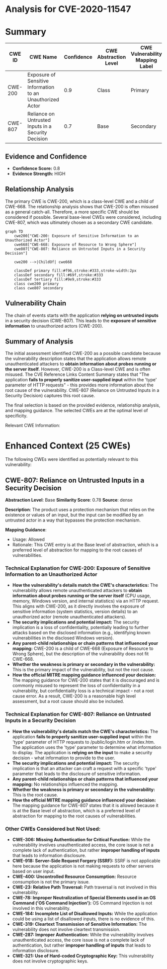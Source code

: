 # Analysis for CVE-2020-11547

# Summary
| CWE ID | CWE Name | Confidence | CWE Abstraction Level | CWE Vulnerability Mapping Label | CWE-Vulnerability Mapping Notes |
|---|---|---|---|---|---|
| CWE-200 | Exposure of Sensitive Information to an Unauthorized Actor | 0.9 | Class | Primary | Discouraged |
| CWE-807 | Reliance on Untrusted Inputs in a Security Decision | 0.7 | Base | Secondary | Allowed |

## Evidence and Confidence

*   **Confidence Score:** 0.8
*   **Evidence Strength:** HIGH

## Relationship Analysis
The primary CWE is CWE-200, which is a class-level CWE and a child of CWE-668. The relationship analysis shows that CWE-200 is often misused as a general catch-all. Therefore, a more specific CWE should be considered if possible. Several base-level CWEs were considered, including CWE-807, which was ultimately chosen as a secondary CWE candidate.

```mermaid
graph TD
    cwe200["CWE-200: Exposure of Sensitive Information to an Unauthorized Actor"]
    cwe668["CWE-668: Exposure of Resource to Wrong Sphere"]
    cwe807["CWE-807: Reliance on Untrusted Inputs in a Security Decision"]

    cwe200 -->|ChildOf| cwe668
    
    classDef primary fill:#f96,stroke:#333,stroke-width:2px
    classDef secondary fill:#69f,stroke:#333
    classDef tertiary fill:#9e9,stroke:#333
    class cwe200 primary
    class cwe807 secondary
```

## Vulnerability Chain
The chain of events starts with the application **relying on untrusted inputs** in a security decision (CWE-807). This leads to the **exposure of sensitive information** to unauthorized actors (CWE-200).

## Summary of Analysis
The initial assessment identified CWE-200 as a possible candidate because the vulnerability description states that the application allows remote unauthenticated attackers to **obtain information about probes running or the server itself**. However, CWE-200 is a Class-level CWE and is often misused. The CVE Reference Links Content Summary states that "The application **fails to properly sanitize user-supplied input** within the 'type' parameter of HTTP requests" - this provides more information about the root cause of the vulnerability. CWE-807 (Reliance on Untrusted Inputs in a Security Decision) captures this root cause.

The final selection is based on the provided evidence, relationship analysis, and mapping guidance. The selected CWEs are at the optimal level of specificity.

Relevant CWE Information:

# Enhanced Context (25 CWEs)
The following CWEs were identified as potentially relevant to this vulnerability:

## CWE-807: Reliance on Untrusted Inputs in a Security Decision
**Abstraction Level**: Base
**Similarity Score**: 0.78
**Source**: dense

**Description**:
The product uses a protection mechanism that relies on the existence or values of an input, but the input can be modified by an untrusted actor in a way that bypasses the protection mechanism.

**Mapping Guidance**:
- Usage: Allowed
- Rationale: This CWE entry is at the Base level of abstraction, which is a preferred level of abstraction for mapping to the root causes of vulnerabilities.

### Technical Explanation for CWE-200: Exposure of Sensitive Information to an Unauthorized Actor
*   **How the vulnerability's details match the CWE's characteristics:** The vulnerability allows remote unauthenticated attackers to **obtain information about probes running or the server itself** (CPU usage, memory, Windows version, and internal statistics) via an HTTP request. This aligns with CWE-200, as it directly involves the exposure of sensitive information (system statistics, version details) to an unauthorized actor (remote unauthenticated attackers).
*   **The security implications and potential impact:** The security implication is a loss of confidentiality, potentially leading to further attacks based on the disclosed information (e.g., identifying known vulnerabilities in the disclosed Windows version).
*   **Any parent-child relationships or chain patterns that influenced your mapping:** CWE-200 is a child of CWE-668 (Exposure of Resource to Wrong Sphere), but the description of the vulnerability does not fit CWE-668.
*   **Whether the weakness is primary or secondary in the vulnerability:** This is the primary impact of the vulnerability, but not the root cause.
*   **How the official MITRE mapping guidance influenced your decision:** The mapping guidance for CWE-200 states that it is discouraged and is commonly misused to represent the loss of confidentiality in a vulnerability, but confidentiality loss is a technical impact - not a root cause error. As a result, CWE-200 is a reasonable high level assessment, but a root cause should also be included.

### Technical Explanation for CWE-807: Reliance on Untrusted Inputs in a Security Decision
*   **How the vulnerability's details match the CWE's characteristics:** The application **fails to properly sanitize user-supplied input** within the 'type' parameter of HTTP requests to /public/login.htm or /index.htm. The application uses the 'type' parameter to determine what information to display. The application is **relying on the input** to make a security decision - what information to provide to the user.
*   **The security implications and potential impact:** The security implication is that an attacker can craft a request with a specific 'type' parameter that leads to the disclosure of sensitive information.
*   **Any parent-child relationships or chain patterns that influenced your mapping:** No relationships influenced the mapping.
*   **Whether the weakness is primary or secondary in the vulnerability:** This is the root cause.
*   **How the official MITRE mapping guidance influenced your decision:** The mapping guidance for CWE-807 states that it is allowed because it is at the Base level of abstraction, which is a preferred level of abstraction for mapping to the root causes of vulnerabilities.

### Other CWEs Considered but Not Used:
*   **CWE-306: Missing Authentication for Critical Function:** While the vulnerability involves unauthenticated access, the core issue is not a complete lack of authentication, but rather **improper handling of inputs** that leads to information disclosure.
*   **CWE-918: Server-Side Request Forgery (SSRF):** SSRF is not applicable here because the application is not making requests to other servers based on user input.
*   **CWE-400: Uncontrolled Resource Consumption:** Resource consumption is not the primary issue.
*   **CWE-23: Relative Path Traversal:** Path traversal is not involved in this vulnerability.
*   **CWE-78: Improper Neutralization of Special Elements used in an OS Command ('OS Command Injection'):** OS Command Injection is not involved in this vulnerability.
*   **CWE-184: Incomplete List of Disallowed Inputs:** While the application could be using a list of disallowed inputs, there is no evidence of this.
*   **CWE-319: Cleartext Transmission of Sensitive Information:** The vulnerability does not involve cleartext transmission.
*   **CWE-287: Improper Authentication:** While the vulnerability involves unauthenticated access, the core issue is not a complete lack of authentication, but rather **improper handling of inputs** that leads to information disclosure.
*   **CWE-321: Use of Hard-coded Cryptographic Key:** This vulnerability does not involve cryptographic keys.